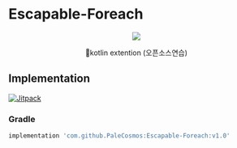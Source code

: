# Escapable-Foreach

<p align="center">
<a herf="https://opensource.org/licenses/Apache-2.0"><img src="https://img.shields.io/badge/LICENSE-Apache%202.0-blue"/></a>
</p>

<p align="center">
🦚kotlin extention (오픈소스연습)
</p>

## Implementation


[![Jitpack](https://jitpack.io/v/PaleCosmos/Escapable-Foreach.svg)](https://jitpack.io/#PaleCosmos/Escapable-Foreach)

### Gradle
```gradle
implementation 'com.github.PaleCosmos:Escapable-Foreach:v1.0'
```
